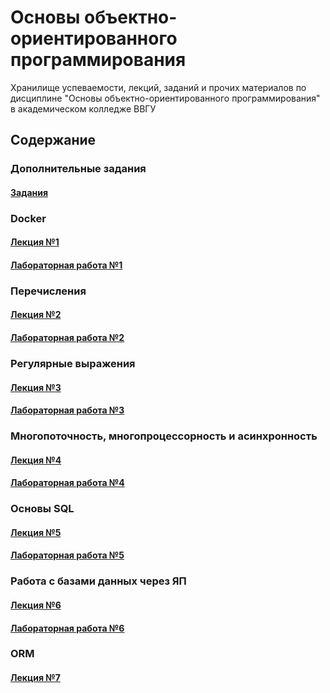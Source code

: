 # Основы объектно-ориентированного программирования
Хранилище успеваемости, лекций, заданий и прочих материалов по дисциплине "Основы объектно-ориентированного программирования" в академическом колледже ВВГУ

## Содержание

### Дополнительные задания

#### [Задания](labs/tasks.md)

### Docker

#### [Лекция №1](lecs/lec1.md)
#### [Лабораторная работа №1](labs/lab1.md)

### Перечисления

#### [Лекция №2](lecs/lec2.ipynb)
#### [Лабораторная работа №2](labs/lab2.md)

### Регулярные выражения

#### [Лекция №3](lecs/lec3.ipynb)
#### [Лабораторная работа №3](labs/lab3.md)

### Многопоточность, многопроцессорность и асинхронность

#### [Лекция №4](lecs/lec4/lec4.md)
#### [Лабораторная работа №4](labs/lab4.md)

### Основы SQL

#### [Лекция №5](lecs/lec5.md)
#### [Лабораторная работа №5](labs/lab5.md)

### Работа с базами данных через ЯП

#### [Лекция №6](lecs/lec6.md)
#### [Лабораторная работа №6](labs/lab6.md)

### ORM

#### [Лекция №7](lecs/lec7.md)
